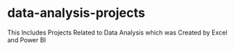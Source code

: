 # data-analysis-projects
 This Includes Projects Related to Data Analysis which was Created by Excel and Power BI
